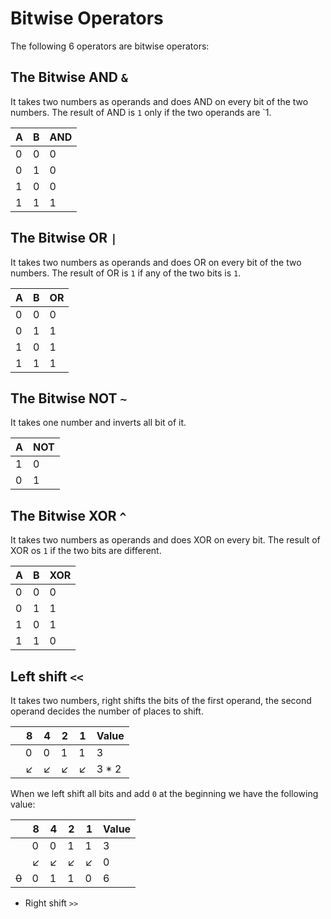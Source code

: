 # Bitwise Operators

The following 6 operators are bitwise operators:

## The **Bitwise AND** `&`

It takes two numbers as operands and does AND on every bit of the two numbers. The result of AND is `1` only if the two
operands are `1.

| A   | B   | AND |
|-----|-----|-----|
| 0   | 0   | 0   |
| 0   | 1   | 0   |
| 1   | 0   | 0   |
| 1   | 1   | 1   |

## The **Bitwise OR** `|`

It takes two numbers as operands and does OR on every bit of the two numbers. The result of OR is `1` if any of the two
bits is `1`.

| A   | B   | OR   |
|-----|-----|------|
| 0   | 0   | 0    |
| 0   | 1   | 1    |
| 1   | 0   | 1    |
| 1   | 1   | 1    |

## The **Bitwise NOT** `~`

It takes one number and inverts all bit of it.

| A   | NOT |
|-----|-----|
| 1   | 0   |
| 0   | 1   |

## The **Bitwise XOR** `^`

It takes two numbers as operands and does XOR on every bit. The result of XOR os `1` if the two bits are different.

| A   | B   | XOR |
|-----|-----|-----|
| 0   | 0   | 0   |
| 0   | 1   | 1   |
| 1   | 0   | 1   |
| 1   | 1   | 0   |

## Left shift `<<`

It takes two numbers, right shifts the bits of the first operand, the second operand decides the number of places to
shift.

|     | 8   | 4   | 2   | 1   | Value |
|-----|-----|-----|-----|-----|-------|
|     | 0   | 0   | 1   | 1   | 3     |
|     | ↙   | ↙   | ↙   | ↙   | 3 * 2 |

When we left shift all bits and add `0` at the beginning we have the following value:

|       | 8   | 4   | 2   | 1   | Value |
|-------|-----|-----|-----|-----|-------|
|       | 0   | 0   | 1   | 1   | 3     |
|       | ↙   | ↙   | ↙   | ↙   | 0     |
| ~~0~~ | 0   | 1   | 1   | 0   | 6     |

- Right shift `>>`

